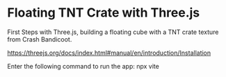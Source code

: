 # Floating TNT Crate with Three.js

First Steps with Three.js, building a floating cube with a TNT crate texture from Crash Bandicoot.

https://threejs.org/docs/index.html#manual/en/introduction/Installation

Enter the following command to run the app:
npx vite
